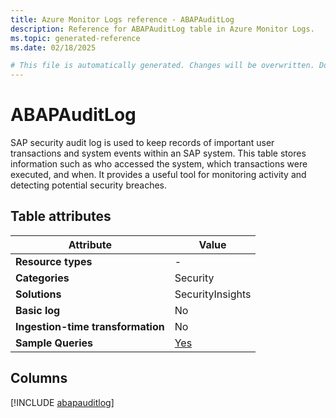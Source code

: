 ```yaml
---
title: Azure Monitor Logs reference - ABAPAuditLog
description: Reference for ABAPAuditLog table in Azure Monitor Logs.
ms.topic: generated-reference
ms.date: 02/18/2025

# This file is automatically generated. Changes will be overwritten. Do not change this file directly.
---
```


# ABAPAuditLog

SAP security audit log is used to keep records of important user transactions and system events within an SAP system. This table stores information such as who accessed the system, which transactions were executed, and when. It provides a useful tool for monitoring activity and detecting potential security breaches.


## Table attributes

|Attribute|Value|
|---|---|
|**Resource types**|-|
|**Categories**|Security|
|**Solutions**| SecurityInsights|
|**Basic log**|No|
|**Ingestion-time transformation**|No|
|**Sample Queries**|[Yes](/azure/azure-monitor/reference/queries/abapauditlog)|



## Columns
  
[!INCLUDE [abapauditlog](~/reusable-content/ce-skilling/azure/includes/azure-monitor/reference/tables/abapauditlog-include.md)]
